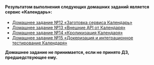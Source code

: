 #### Результатом выполнения следующих домашних заданий является сервис «Календарь»:
- [Домашнее задание №12 «Заготовка сервиса Календарь»](docs2_README.md)
- [Домашнее задание №13 «Внешние API от Календаря»](docs3_README.md)
- [Домашнее задание №14 «Кроликизация Календаря»](docs4_README.md)
- [Домашнее задание №15 «Докеризация и интеграционное тестирование Календаря»](docs5_README.md)

**Домашнее задание не принимается, если не принято ДЗ, предшедствующее ему.**
